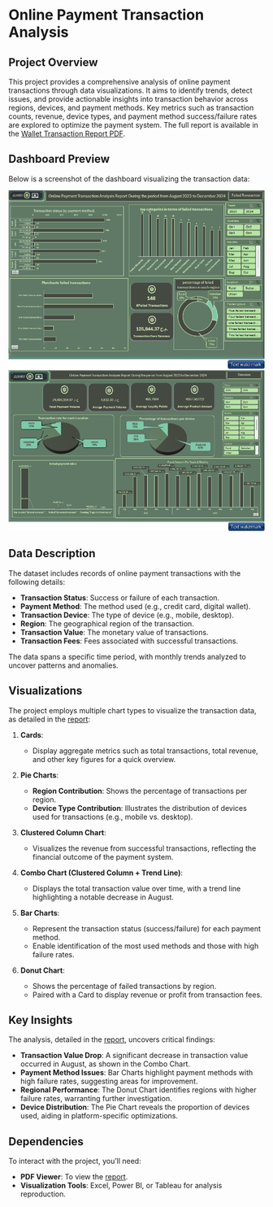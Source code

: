 # Online Payment Transaction Analysis

## Project Overview
This project provides a comprehensive analysis of online payment transactions through data visualizations. It aims to identify trends, detect issues, and provide actionable insights into transaction behavior across regions, devices, and payment methods. Key metrics such as transaction counts, revenue, device types, and payment method success/failure rates are explored to optimize the payment system. The full report is available in the [Wallet Transaction Report PDF](wallet_transaction_report_project.pdf).

## Dashboard Preview
Below is a screenshot of the dashboard visualizing the transaction data:

![Dashboard Screenshot](dashboard_screenshot1.png)
![Dashboard Screenshot](dashboard_screenshot2.png)

## Data Description
The dataset includes records of online payment transactions with the following details:
- **Transaction Status**: Success or failure of each transaction.
- **Payment Method**: The method used (e.g., credit card, digital wallet).
- **Transaction Device**: The type of device (e.g., mobile, desktop).
- **Region**: The geographical region of the transaction.
- **Transaction Value**: The monetary value of transactions.
- **Transaction Fees**: Fees associated with successful transactions.

The data spans a specific time period, with monthly trends analyzed to uncover patterns and anomalies.

## Visualizations
The project employs multiple chart types to visualize the transaction data, as detailed in the [report](wallet_transaction_report_project.pdf):

1. **Cards**:
   - Display aggregate metrics such as total transactions, total revenue, and other key figures for a quick overview.

2. **Pie Charts**:
   - **Region Contribution**: Shows the percentage of transactions per region.
   - **Device Type Contribution**: Illustrates the distribution of devices used for transactions (e.g., mobile vs. desktop).

3. **Clustered Column Chart**:
   - Visualizes the revenue from successful transactions, reflecting the financial outcome of the payment system.

4. **Combo Chart (Clustered Column + Trend Line)**:
   - Displays the total transaction value over time, with a trend line highlighting a notable decrease in August.

5. **Bar Charts**:
   - Represent the transaction status (success/failure) for each payment method.
   - Enable identification of the most used methods and those with high failure rates.

6. **Donut Chart**:
   - Shows the percentage of failed transactions by region.
   - Paired with a Card to display revenue or profit from transaction fees.

## Key Insights
The analysis, detailed in the [report](wallet_transaction_report_project.pdf), uncovers critical findings:
- **Transaction Value Drop**: A significant decrease in transaction value occurred in August, as shown in the Combo Chart.
- **Payment Method Issues**: Bar Charts highlight payment methods with high failure rates, suggesting areas for improvement.
- **Regional Performance**: The Donut Chart identifies regions with higher failure rates, warranting further investigation.
- **Device Distribution**: The Pie Chart reveals the proportion of devices used, aiding in platform-specific optimizations.

   
## Dependencies
To interact with the project, you’ll need:
- **PDF Viewer**: To view the [report](./docs/wallet_transaction_report_project.pdf).
- **Visualization Tools**: Excel, Power BI, or Tableau for analysis reproduction.
